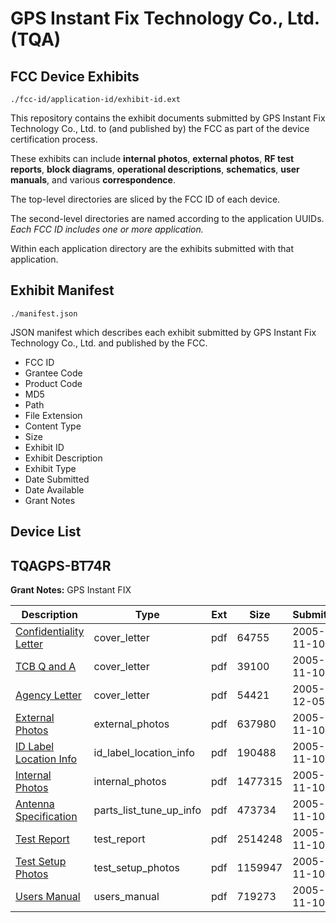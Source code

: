 # GPS Instant Fix Technology Co., Ltd. (TQA)
## FCC Device Exhibits

```
./fcc-id/application-id/exhibit-id.ext
```

This repository contains the exhibit documents submitted by GPS Instant Fix Technology Co., Ltd. to (and published by) the FCC as part of the device certification process.

These exhibits can include **internal photos**, **external photos**, **RF test reports**, **block diagrams**, **operational descriptions**, **schematics**, **user manuals**, and various **correspondence**.

The top-level directories are sliced by the FCC ID of each device.

The second-level directories are named according to the application UUIDs. *Each FCC ID includes one or more application.*

Within each application directory are the exhibits submitted with that application. 

## Exhibit Manifest

```
./manifest.json
```

JSON manifest which describes each exhibit submitted by GPS Instant Fix Technology Co., Ltd. and published by the FCC.

- FCC ID
- Grantee Code
- Product Code
- MD5
- Path
- File Extension
- Content Type
- Size
- Exhibit ID
- Exhibit Description
- Exhibit Type
- Date Submitted
- Date Available
- Grant Notes

## Device List
## TQAGPS-BT74R
**Grant Notes:** GPS Instant FIX

| Description | Type | Ext | Size | Submitted | Available |
| ----------- | ---- | --- | ---- | --------- | --------- |
| [Confidentiality Letter](TQAGPS-BT74R/1bd64cadba02cb02398ee500b0ff611e/601610.pdf) | cover_letter | pdf | 64755 | 2005-11-10 | 2005-11-10 |
| [TCB Q and A](TQAGPS-BT74R/1bd64cadba02cb02398ee500b0ff611e/601611.pdf) | cover_letter | pdf | 39100 | 2005-11-10 | 2005-11-10 |
| [Agency Letter](TQAGPS-BT74R/1bd64cadba02cb02398ee500b0ff611e/608494.pdf) | cover_letter | pdf | 54421 | 2005-12-05 | 2005-11-10 |
| [External Photos](TQAGPS-BT74R/1bd64cadba02cb02398ee500b0ff611e/601602.pdf) | external_photos | pdf | 637980 | 2005-11-10 | 2005-11-10 |
| [ID Label Location Info](TQAGPS-BT74R/1bd64cadba02cb02398ee500b0ff611e/601603.pdf) | id_label_location_info | pdf | 190488 | 2005-11-10 | 2005-11-10 |
| [Internal Photos](TQAGPS-BT74R/1bd64cadba02cb02398ee500b0ff611e/601604.pdf) | internal_photos | pdf | 1477315 | 2005-11-10 | 2005-11-10 |
| [Antenna Specification](TQAGPS-BT74R/1bd64cadba02cb02398ee500b0ff611e/601612.pdf) | parts_list_tune_up_info | pdf | 473734 | 2005-11-10 | 2005-11-10 |
| [Test Report](TQAGPS-BT74R/1bd64cadba02cb02398ee500b0ff611e/601607.pdf) | test_report | pdf | 2514248 | 2005-11-10 | 2005-11-10 |
| [Test Setup Photos](TQAGPS-BT74R/1bd64cadba02cb02398ee500b0ff611e/601608.pdf) | test_setup_photos | pdf | 1159947 | 2005-11-10 | 2005-11-10 |
| [Users Manual](TQAGPS-BT74R/1bd64cadba02cb02398ee500b0ff611e/601609.pdf) | users_manual | pdf | 719273 | 2005-11-10 | 2005-11-10 |

